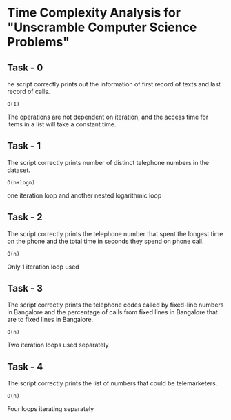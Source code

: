 # Time Complexity Analysis for "Unscramble Computer Science Problems"

## Task - 0

he script correctly prints out the information of first record of texts and last record of calls.

`O(1)`

The operations are not dependent on iteration, and the access time for items in a list will take a constant time.

## Task - 1

The script correctly prints number of distinct telephone numbers in the dataset.

`O(n+logn)`

one iteration loop and another nested logarithmic loop

## Task - 2

The script correctly prints the telephone number that spent the longest time on the phone and the total time in seconds they spend on phone call.

`O(n)`

Only 1 iteration loop used

## Task - 3

The script correctly prints the telephone codes called by fixed-line numbers in Bangalore and the percentage of calls from fixed lines in Bangalore that are to fixed lines in Bangalore.

`O(n)`

Two iteration loops used separately

## Task - 4

The script correctly prints the list of numbers that could be telemarketers.

`O(n)`

Four loops iterating separately
